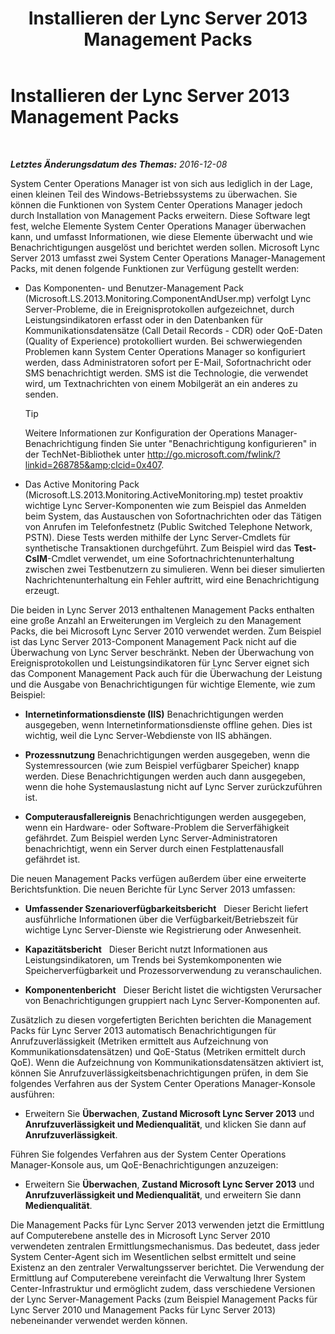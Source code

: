 ﻿---
title: Installieren der Lync Server 2013 Management Packs
TOCTitle: Installieren der Lync Server 2013 Management Packs
ms:assetid: b800d4ab-fdc8-4c72-a76a-b78932779fe3
ms:mtpsurl: https://technet.microsoft.com/de-de/library/JJ205202(v=OCS.15)
ms:contentKeyID: 49295189
ms.date: 12/10/2016
mtps_version: v=OCS.15
ms.translationtype: HT
---

# Installieren der Lync Server 2013 Management Packs

 

_**Letztes Änderungsdatum des Themas:** 2016-12-08_

System Center Operations Manager ist von sich aus lediglich in der Lage, einen kleinen Teil des Windows-Betriebssystems zu überwachen. Sie können die Funktionen von System Center Operations Manager jedoch durch Installation von Management Packs erweitern. Diese Software legt fest, welche Elemente System Center Operations Manager überwachen kann, und umfasst Informationen, wie diese Elemente überwacht und wie Benachrichtigungen ausgelöst und berichtet werden sollen. Microsoft Lync Server 2013 umfasst zwei System Center Operations Manager-Management Packs, mit denen folgende Funktionen zur Verfügung gestellt werden:

  - Das Komponenten- und Benutzer-Management Pack (Microsoft.LS.2013.Monitoring.ComponentAndUser.mp) verfolgt Lync Server-Probleme, die in Ereignisprotokollen aufgezeichnet, durch Leistungsindikatoren erfasst oder in den Datenbanken für Kommunikationsdatensätze (Call Detail Records - CDR) oder QoE-Daten (Quality of Experience) protokolliert wurden. Bei schwerwiegenden Problemen kann System Center Operations Manager so konfiguriert werden, dass Administratoren sofort per E-Mail, Sofortnachricht oder SMS benachrichtigt werden. SMS ist die Technologie, die verwendet wird, um Textnachrichten von einem Mobilgerät an ein anderes zu senden.
    

    > [!TIP]
    > Weitere Informationen zur Konfiguration der Operations Manager-Benachrichtigung finden Sie unter "Benachrichtigung konfigurieren" in der TechNet-Bibliothek unter <A class=uri href="http://go.microsoft.com/fwlink/?linkid=268785%26clcid=0x407">http://go.microsoft.com/fwlink/?linkid=268785&amp;clcid=0x407</A>.



  - Das Active Monitoring Pack (Microsoft.LS.2013.Monitoring.ActiveMonitoring.mp) testet proaktiv wichtige Lync Server-Komponenten wie zum Beispiel das Anmelden beim System, das Austauschen von Sofortnachrichten oder das Tätigen von Anrufen im Telefonfestnetz (Public Switched Telephone Network, PSTN). Diese Tests werden mithilfe der Lync Server-Cmdlets für synthetische Transaktionen durchgeführt. Zum Beispiel wird das **Test-CsIM**-Cmdlet verwendet, um eine Sofortnachrichtenunterhaltung zwischen zwei Testbenutzern zu simulieren. Wenn bei dieser simulierten Nachrichtenunterhaltung ein Fehler auftritt, wird eine Benachrichtigung erzeugt.

Die beiden in Lync Server 2013 enthaltenen Management Packs enthalten eine große Anzahl an Erweiterungen im Vergleich zu den Management Packs, die bei Microsoft Lync Server 2010 verwendet werden. Zum Beispiel ist das Lync Server 2013-Component Management Pack nicht auf die Überwachung von Lync Server beschränkt. Neben der Überwachung von Ereignisprotokollen und Leistungsindikatoren für Lync Server eignet sich das Component Management Pack auch für die Überwachung der Leistung und die Ausgabe von Benachrichtigungen für wichtige Elemente, wie zum Beispiel:

  - **Internetinformationsdienste (IIS)** Benachrichtigungen werden ausgegeben, wenn Internetinformationsdienste offline gehen. Dies ist wichtig, weil die Lync Server-Webdienste von IIS abhängen.

  - **Prozessnutzung** Benachrichtigungen werden ausgegeben, wenn die Systemressourcen (wie zum Beispiel verfügbarer Speicher) knapp werden. Diese Benachrichtigungen werden auch dann ausgegeben, wenn die hohe Systemauslastung nicht auf Lync Server zurückzuführen ist.

  - **Computerausfallereignis** Benachrichtigungen werden ausgegeben, wenn ein Hardware- oder Software-Problem die Serverfähigkeit gefährdet. Zum Beispiel werden Lync Server-Administratoren benachrichtigt, wenn ein Server durch einen Festplattenausfall gefährdet ist.

Die neuen Management Packs verfügen außerdem über eine erweiterte Berichtsfunktion. Die neuen Berichte für Lync Server 2013 umfassen:

  - **Umfassender Szenarioverfügbarkeitsbericht**   Dieser Bericht liefert ausführliche Informationen über die Verfügbarkeit/Betriebszeit für wichtige Lync Server-Dienste wie Registrierung oder Anwesenheit.

  - **Kapazitätsbericht**   Dieser Bericht nutzt Informationen aus Leistungsindikatoren, um Trends bei Systemkomponenten wie Speicherverfügbarkeit und Prozessorverwendung zu veranschaulichen.

  - **Komponentenbericht**   Dieser Bericht listet die wichtigsten Verursacher von Benachrichtigungen gruppiert nach Lync Server-Komponenten auf.

Zusätzlich zu diesen vorgefertigten Berichten berichten die Management Packs für Lync Server 2013 automatisch Benachrichtigungen für Anrufzuverlässigkeit (Metriken ermittelt aus Aufzeichnung von Kommunikationsdatensätzen) und QoE-Status (Metriken ermittelt durch QoE). Wenn die Aufzeichnung von Kommunikationsdatensätzen aktiviert ist, können Sie Anrufzuverlässigkeitsbenachrichtigungen prüfen, in dem Sie folgendes Verfahren aus der System Center Operations Manager-Konsole ausführen:

  - Erweitern Sie **Überwachen**, **Zustand Microsoft Lync Server 2013** und **Anrufzuverlässigkeit und Medienqualität**, und klicken Sie dann auf **Anrufzuverlässigkeit**.

Führen Sie folgendes Verfahren aus der System Center Operations Manager-Konsole aus, um QoE-Benachrichtigungen anzuzeigen:

  - Erweitern Sie **Überwachen**, **Zustand Microsoft Lync Server 2013** und **Anrufzuverlässigkeit und Medienqualität**, und erweitern Sie dann **Medienqualität**.

Die Management Packs für Lync Server 2013 verwenden jetzt die Ermittlung auf Computerebene anstelle des in Microsoft Lync Server 2010 verwendeten zentralen Ermittlungsmechanismus. Das bedeutet, dass jeder System Center-Agent sich im Wesentlichen selbst ermittelt und seine Existenz an den zentraler Verwaltungsserver berichtet. Die Verwendung der Ermittlung auf Computerebene vereinfacht die Verwaltung Ihrer System Center-Infrastruktur und ermöglicht zudem, dass verschiedene Versionen der Lync Server-Management Packs (zum Beispiel Management Packs für Lync Server 2010 und Management Packs für Lync Server 2013) nebeneinander verwendet werden können.


